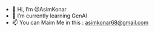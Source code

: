 - 👋 Hi, I’m @AsimKonar
- 🌱 I’m currently learning GenAI
- 📫 You can Maim Me in this : asimkonar68@gmail.com

<!---
AsimKonar/AsimKonar is a ✨ special ✨ repository because its `README.md` (this file) appears on your GitHub profile.
You can click the Preview link to take a look at your changes.
--->
